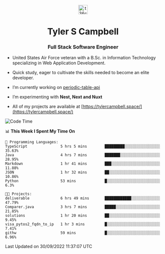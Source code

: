 <p align="center">
<a href="https://www.linkedin.com/in/t36campbell" target="blank"><img align="center" src="https://ik.imagekit.io/t36campbell/Portfolio/linkedin.png.original_m8bbGgPh6.png" alt="t36campbell" height="30" width="30" /></a>
</p>
<h1 align="center">Tyler S Campbell</h1>
<h3 align="center">Full Stack Software Engineer</h3>

* United States Air Force veteran with a B.Sc. in Information Technology specializing in Web Application Development. 

* Quick study, eager to cultivate the skills needed to become an elite developer.

* I’m currently working on [periodic-table-api](https://github.com/t36campbell/periodic-table-api)

* I’m experimenting with **Nest, Next and Nuxt**

* All of my projects are available at [https://tylercampbell.space/](https://tylercampbell.space/)

<!--START_SECTION:waka-->
![Code Time](http://img.shields.io/badge/Code%20Time-1%2C831%20hrs%2034%20mins-blue)

📊 **This Week I Spent My Time On** 

```text
💬 Programming Languages: 
TypeScript               5 hrs 5 mins        █████████░░░░░░░░░░░░░░░░   35.63% 
Java                     4 hrs 7 mins        ███████░░░░░░░░░░░░░░░░░░   28.95% 
Markdown                 1 hr 41 mins        ███░░░░░░░░░░░░░░░░░░░░░░   11.88% 
JSON                     1 hr 32 mins        ██░░░░░░░░░░░░░░░░░░░░░░░   10.86% 
Python                   53 mins             █░░░░░░░░░░░░░░░░░░░░░░░░   6.3%

🐱‍💻 Projects: 
deliverable              6 hrs 49 mins       ████████████░░░░░░░░░░░░░   47.79% 
Comparer.java            3 hrs 7 mins        █████░░░░░░░░░░░░░░░░░░░░   21.85% 
solutions                1 hr 20 mins        ██░░░░░░░░░░░░░░░░░░░░░░░   9.45% 
visa_pytos2_fqdn_to_ip   1 hr 3 mins         █░░░░░░░░░░░░░░░░░░░░░░░░   7.41% 
githw                    59 mins             █░░░░░░░░░░░░░░░░░░░░░░░░   6.96%

```


 Last Updated on 30/09/2022 11:37:07 UTC
<!--END_SECTION:waka-->
